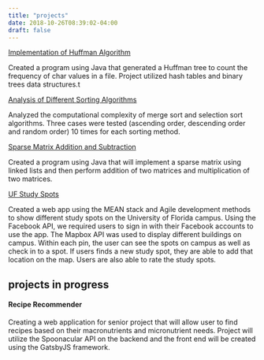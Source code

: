 ```yaml
---
title: "projects"
date: 2018-10-26T08:39:02-04:00
draft: false
---
```


<a href="https://github.com/ahadvirani/HuffmanAlg">Implementation of Huffman Algorithm</a>
<p>Created a program using Java that generated a Huffman tree to count the frequency of char values in a file. Project utilized hash tables and binary trees data structures.t</p>

<a href="https://github.com/ahadvirani/SortingAnalysis">Analysis of Different Sorting Algorithms</a>
<p>Analyzed the computational complexity of merge sort and selection sort algorithms. Three cases were tested (ascending order, descending order and random order) 10 times for each sorting method.</p>

<a href="https://github.com/ahadvirani/SparseMatrix">Sparse Matrix Addition and Subtraction</a>
<p>Created a program using Java that will implement a sparse matrix using linked lists and then perform addition of two matrices and multiplication of two matrices.</p>

<a href="https://nightowls-study-spots.herokuapp.com/">UF Study Spots</a>
<p>
  Created a web app using the MEAN stack and Agile development methods to show different
  study spots on the University of Florida campus. Using the Facebook API, we required users to sign in
  with their Facebook accounts to use the app. The Mapbox API was used to display different buildings
  on campus. Within each pin, the user can see the spots on campus as well as check in to a spot. If users
  finds a new study spot, they are able to add that location on the map. Users are also able to rate the study spots.
</p>

<h2>projects in progress</h2>
<h4>Recipe Recommender</h4>
<p>
  Creating a web application for senior project that will allow user to find recipes based on their macronutrients and micronutrient needs.
  Project will utilize the Spoonacular API on the backend and the front end will be created using the GatsbyJS framework.
</p>
